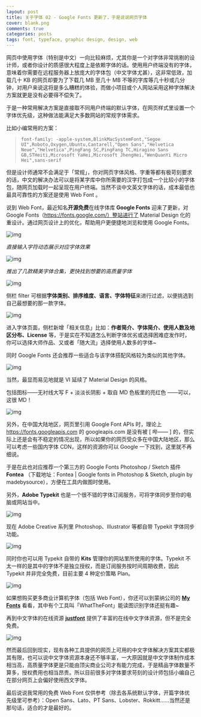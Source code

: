 ```yaml
---
layout: post
title: 关于字体 02 - Google Fonts 更新了，于是说说网页字体
cover: blank.png
comments: true
categories: posts
tags: font, typeface, graphic design, design, web
---
```


网页中使用字体（特别是中文）一向比较麻烦，尤其你是一个对字体非常挑剔的设计师，或者你设计的质感很大程度上是依赖字体的话。使用用户终端没有的字体，意味着你需要在远程服务器上放庞大的字体包（中文字体尤甚），这非常低效，加载几十 KB 的网页却要为了下载几 MB 至几十 MB 不等的字库等几十秒或几分钟，对用户来说这将是多么糟糕的体验，而做小项目或个人网站采用这种字体解决方案就更是没有必要得不偿失了。

于是一种常用解决方案是直接取不同用户终端的默认字体，在网页样式里设置一个字体优先级，这种做法能满足大多数网站的常规字体需求。

比如小编常用的方案：

> `font-family: -apple-system,BlinkMacSystemFont,"Segoe UI",Roboto,Oxygen,Ubuntu,Cantarell,"Open Sans","Helvetica Neue","Helvetica",PingFang SC,PingFang TC,Hiragino Sans GB,STHeiti,Microsoft YaHei,Microsoft JhengHei,"WenQuanYi Micro Hei",sans-serif`

但是设计师通常不会满足于「常规」，你对网页字体风格、字重等都有极苛刻要求的话，中文的解决办法可以是将某字库中你所需要的汉字打包成一个比较小的字体包，随网页加载时一起呈现在用户终端。当然不谈中文英文字体的话，成本最低也最具可靠性的方案还是使用 Web Font 。



说到 Web Font，最近知名**开源免费**在线字体库 **Google Fonts** 迎来了更新，对 Google Fonts（https://fonts.google.com/）整站进行了 Material Design 化的重设计。通过网页设计上的优化，帮助用户更便捷地浏览和使用 Google Fonts。

![img](/Users/zaozao/Documents/GitHub/blog/images/font-2/1.png)

_直接输入字符动态展示对应字体效果_

![img](/Users/zaozao/Documents/GitHub/blog/images/font-2/fonts.jpg)

_推出了几款精美字体合集，更快找到想要的高质量字体_

![img](/Users/zaozao/Documents/GitHub/blog/images/font-2/collection.jpg)

侧栏 filter 可根据**字体类别、排序维度、语言、字体特征**来进行过滤，以便挑选到自己最想要的那一款字体。

![img](/Users/zaozao/Documents/GitHub/blog/images/font-2/2.jpg)



进入字体页面，侧栏新增「相关信息」比如：**作者简介、字体简介、使用人数及地区分布、License** 等，于是实在不知道怎么判断字体优劣或选择困难症发作时，你可以选择大师作品、又或者「随大流」选择使用人数多的字体~

同时 Google Fonts 还会推荐一些适合与该字体搭配风格较为类似的其他字体。

![img](/Users/zaozao/Documents/GitHub/blog/images/font-2/about.jpg)



当然，最显而易见地就是 VI 延续了 Material Design 的风格。

包括图标——无衬线大写 F + 淡淡长阴影 + 取自 MD 色板里的亮红色 ——可以，这很 MD！

![img](/Users/zaozao/Documents/GitHub/blog/images/font-2/3.jpg)



另外，在中国大陆地区，网页里引用 Google Font APIs 时，理论上 https://fonts.googleapis.com 的 googleapis.com 是没有被 [ 哔—— ] 的，但实际上还是会有不稳定的情况出现，所以如果你的网页受众多在中国大陆地区，那么可以考虑一些国内字体 CDN，这样的资源你可以 Google 一下找到，这里就不再细说。

于是在此也对应推荐一个第三方的 Google Fonts Photoshop / Sketch 插件 **Fontea** （下载地址：Fontea | Google fonts in Photoshop & Sketch, plugin by madebysource），方便在工具内做图时使用。

另外，**Adobe Typekit** 也是一个很不错的字体订阅服务，可将字体同步至你的电脑或网站当中。

![img](/Users/zaozao/Documents/GitHub/blog/images/font-2/typekit.jpg)

现在 Adobe Creative 系列里 Photoshop、Illustrator 等都自带 Typekit 字体同步功能。

![img](/Users/zaozao/Documents/GitHub/blog/images/font-2/ps.PNG)

同时你也可以用 Typekit 自带的 **Kits** 管理你的网站里所使用的字体。Typekit 不太一样的是其中的字体不是独立授权，而是订阅服务按时间周期收费，因此 Typekit 并非完全免费，目前主要 4 种定价策略 Plan。

![img](/Users/zaozao/Documents/GitHub/blog/images/font-2/plan.jpg)

如果想购买更多商业计算机字体（包括 Web Font），你还可以到蒙纳公司的 **[My Fonts](http://MyFonts.com)** 看看，其中有个工具叫「WhatTheFont」能读图识别字体还挺有趣~

再到中文字体的在线资源 **[justfont](http://www.justfont.com/)** 提供了丰富的在线中文字体资源，但不是完全免费。

![img](/Users/zaozao/Documents/GitHub/blog/images/font-2/D781855F-9715-43BA-A42F-E631921150B9.png)

然而最后回到现实，现有各种工具提供的网页上可用的中文字体解决方案其实都极其有限，也可以说中文字体资源本身还不够丰富，一大原因就是中文字体制作成本相当高，高质量字体更是只能由顶尖商业公司才有能力完成，于是精品字体数量不算多，授权费用也相当昂贵。所以目前很多对字体要求苛刻的设计师包括小编自己在部分网页上会偏好使用西文字体。

最后说说我常用的免费 Web Font 仅供参考（除去各系统默认字体，开篇字体优先级里可参考）：Open Sans、Lato、PT Sans、Lobster、Rokkitt……当然还是那句话，适合的才是最好的。
